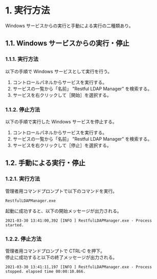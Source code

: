 
# 1. 実行方法
Windows サービスからの実行と手動による実行の二種類あり。

## 1.1. Windows サービスからの実行・停止

### 1.1.1. 実行方法
以下の手順で Windows サービスとして実行を行う。
1. コントロールパネルからサービスを実行する。
1. サービスの一覧から「名前」 "Restful LDAP Manager" を検索する。
1. サービスを右クリックして［開始］を選択する。

### 1.1.2. 停止方法
以下の手順で実行した Windows サービスを停止する。
1. コントロールパネルからサービスを実行する。
1. サービスの一覧から「名前」 "Restful LDAP Manager" を検索する。
1. サービスを右クリックして［停止］を選択する。

## 1.2. 手動による実行・停止

### 1.2.1. 実行方法
管理者用コマンドプロンプトで以下のコマンドを実行。
```
RestfulLDAPManager.exe
```

起動に成功すると、以下の開始メッセージが出力される。
```
2021-03-30 13:41:00,392 [INFO ] RestfulLDAPManager.exe - Process started.
```

### 1.2.2. 停止方法
管理者用コマンドプロンプトで CTRL-C を押下。  
停止に成功すると以下の終了メッセージが出力される。  
```
2021-03-30 13:41:11,197 [INFO ] RestfulLDAPManager.exe - Process stopped. elapsed time 00:00:10.866.
```